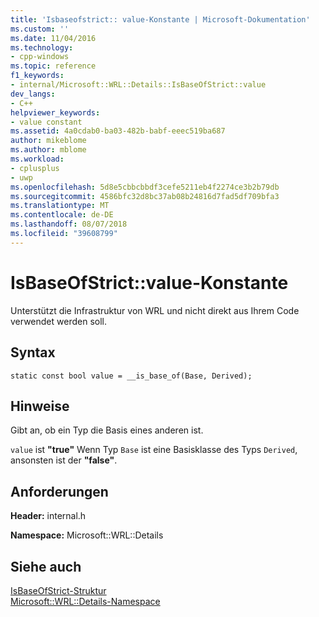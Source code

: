 ```yaml
---
title: 'Isbaseofstrict:: value-Konstante | Microsoft-Dokumentation'
ms.custom: ''
ms.date: 11/04/2016
ms.technology:
- cpp-windows
ms.topic: reference
f1_keywords:
- internal/Microsoft::WRL::Details::IsBaseOfStrict::value
dev_langs:
- C++
helpviewer_keywords:
- value constant
ms.assetid: 4a0cdab0-ba03-482b-babf-eeec519ba687
author: mikeblome
ms.author: mblome
ms.workload:
- cplusplus
- uwp
ms.openlocfilehash: 5d8e5cbbcbbdf3cefe5211eb4f2274ce3b2b79db
ms.sourcegitcommit: 4586bfc32d8bc37ab08b24816d7fad5df709bfa3
ms.translationtype: MT
ms.contentlocale: de-DE
ms.lasthandoff: 08/07/2018
ms.locfileid: "39608799"
---
```

# <a name="isbaseofstrictvalue-constant"></a>IsBaseOfStrict::value-Konstante
Unterstützt die Infrastruktur von WRL und nicht direkt aus Ihrem Code verwendet werden soll.  
  
## <a name="syntax"></a>Syntax  
  
```  
static const bool value = __is_base_of(Base, Derived);  
```  
  
## <a name="remarks"></a>Hinweise  
 Gibt an, ob ein Typ die Basis eines anderen ist.  
  
 `value` ist **"true"** Wenn Typ `Base` ist eine Basisklasse des Typs `Derived`, ansonsten ist der **"false"**.  
  
## <a name="requirements"></a>Anforderungen  
 **Header:** internal.h  
  
 **Namespace:** Microsoft::WRL::Details  
  
## <a name="see-also"></a>Siehe auch  
 [IsBaseOfStrict-Struktur](../windows/isbaseofstrict-structure.md)   
 [Microsoft::WRL::Details-Namespace](../windows/microsoft-wrl-details-namespace.md)
